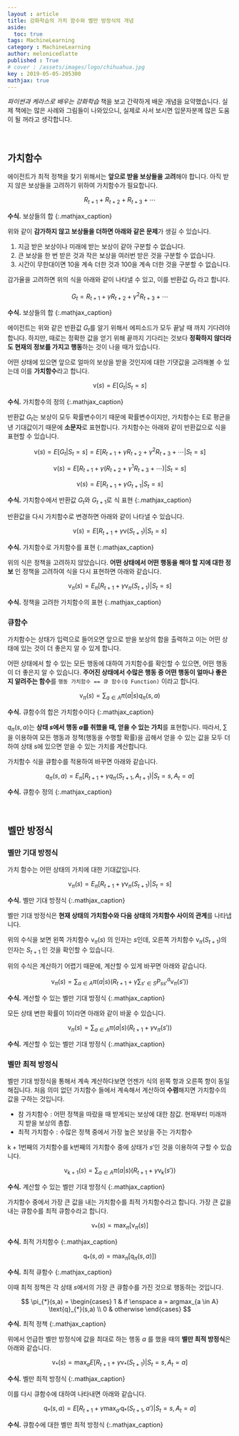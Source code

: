 ```yaml
---
layout : article
title: 강화학습의 가치 함수와 벨만 방정식의 개념
aside:
  toc: true
tags: MachineLearning
category : MachineLearning
author: melonicedlatte
published : True
# cover : /assets/images/logo/chihuahua.jpg
key : 2019-05-05-205300
mathjax: true 
---
```


*파이썬과 케라스로 배우는 강화학습* 책을 보고 간략하게 배운 개념을 요약했습니다. 실제 책에는 많은 사례와 그림들이 나와있으니, 실제로 사서 보시면 입문자분께 많은 도움이 될 꺼라고 생각합니다.

<br>

## 가치함수

에이전트가 최적 정책을 찾기 위해서는 **앞으로 받을 보상들을 고려**해야 합니다. 아직 받지 않은 보상들을 고려하기 위하여 가치함수가 필요합니다.

$$ R_{t+1} + R_{t+2} + R_{t+3} + \cdots$$

**수식.** 보상들의 합
{:.mathjax_caption}

위와 같이 **감가하지 않고 보상들을 더하면 아래와 같은 문제**가 생길 수 있습니다.

1. 지금 받은 보상이나 미래에 받는 보상이 같아 구분할 수 없습니다.
2. 큰 보상을 한 번 받은 것과 작은 보상을 여러번 받은 것을 구분할 수 없습니다.
3. 시간이 무한대이면 10을 계속 더한 것과 100을 계속 더한 것을 구분할 수 없습니다.

감가율을 고려하면 위의 식을 아래와 같이 나타낼 수 있고, 이를 반환값 $G_t$ 라고 합니다.

$$ G_t = R_{t+1} + \gamma R_{t+2} + \gamma^{2}R_{t+3} + \cdots$$

**수식.** 보상들의 합
{:.mathjax_caption}

에이전트는 위와 같은 반환값 $G_t$를 알기 위해서 에피소드가 모두 끝날 때 까지 기다려야 합니다. 하지만, 때로는 정확한 값을 얻기 위해 끝까지 기다리는 것보다 **정확하지 않더라도 현재의 정보를 가지고 행동**하는 것이 나을 때가 있습니다.

어떤 상태에 있으면 앞으로 얼마의 보상을 받을 것인지에 대한 기댓값을 고려해볼 수 있는데 이를 **가치함수**라고 합니다.

$$ \text{v}(s) = E[G_t|S_t = s] $$

**수식.** 가치함수의 정의
{:.mathjax_caption}

반환값 $G_t$는 보상이 모두 확률변수이기 때문에 확률변수이지만, 가치함수는 E로 평균을 낸 기대값이기 때문에 **소문자**로 표현합니다. 가치함수는 아래와 같이 반환값으로 식을 표현할 수 있습니다.

$$ \text{v}(s) = E[G_t|S_t = s] = E[R_{t+1} + \gamma R_{t+2} + \gamma^{2}R_{t+3}+\cdots|S_t = s]  $$

$$ \text{v}(s) = E[R_{t+1} + \gamma(R_{t+2} + \gamma^{1}R_{t+3}+\cdots)|S_t = s]  $$

$$ \text{v}(s) = E[R_{t+1} + \gamma G_{t+1}|S_t = s]  $$

**수식.** 가치함수에서 반환값 $G_t$와 $G_{t+1}$로 식 표현
{:.mathjax_caption}

반환값을 다시 가치함수로 변경하면 아래와 같이 나타낼 수 있습니다.

$$ \text{v}(s) = E[R_{t+1} + \gamma \text{v}(S_{t+1})|S_t = s]  $$

**수식.** 가치함수로 가치함수를 표현
{:.mathjax_caption}

위의 식은 정책을 고려하지 않았습니다. **어떤 상태에서 어떤 행동을 해야 할 지에 대한 정보** 인 정책을 고려하여 식을 다시 표현하면 아래와 같습니다.

$$ \text{v}_{\pi}(s) = E_{\pi}[R_{t+1} + \gamma \text{v}_{\pi}(S_{t+1})|S_t = s]  $$

**수식.** 정책을 고려한 가치함수의 표현
{:.mathjax_caption}

### 큐함수

가치함수는 상태가 입력으로 들어오면 앞으로 받을 보상의 합을 출력하고 이는 어떤 상태에 있는 것이 더 좋은지 알 수 있게 합니다.

어떤 상태에서 할 수 있는 모든 행동에 대하여 가치함수를 확인할 수 있으면, 어떤 행동이 더 좋은지 알 수 있습니다. **주어진 상태에서 수많은 행동 중 어떤 행동이 얼마나 좋은지 알려주는 함수**를 `행동 가치함수 == 큐 함수(Q Function)` 이라고 합니다.

$$ \text{v}_{\pi}(s) = \sum_{a \in A} \pi (a|s) q_{\pi}(s,a)  $$

**수식.** 큐함수의 합은 가치함수이다
{:.mathjax_caption}

$q_{\pi}(s,a)$는 **상태 $s$에서 행동 $a$를 취했을 때, 얻을 수 있는 가치**를 표현합니다. 따라서, $\sum$을 이용하여 모든 행동과 정책(행동을 수행할 확률)을 곱해서 얻을 수 있는 값을 모두 더하여 상태 s에 있으면 얻을 수 있는 가치를 계산합니다.

가치함수 식을 큐함수를 적용하여 바꾸면 아래와 같습니다.

$$ q_{\pi}(s,a) = E_{\pi}[R_{t+1} + \gamma q_{\pi}(S_{t+1}, A_{t+1})|S_t=s,A_t=a]$$

**수식.** 큐함수 정의
{:.mathjax_caption}

<br>

## 벨만 방정식

### 벨만 기대 방정식

가치 함수는 어떤 상태의 가치에 대한 기대값입니다. 

$$ \text{v}_{\pi}(s) = E_{\pi}[R_{t+1} + \gamma \text{v}_{\pi}(S_{t+1})|S_t = s] $$

**수식.** 벨만 기대 방정식
{:.mathjax_caption}

벨만 기대 방정식은 **현재 상태의 가치함수와 다음 상태의 가치함수 사이의 관계**를 나타냅니다. 

위의 수식을 보면 왼쪽 가치함수 $\text{v}_{\pi}(s)$ 의 인자는 $s$인데, 오른쪽 가치함수 $\text{v}_{\pi}(S_{t+1})$의 인자는 $S_{t+1}$ 인 것을 확인할 수 있습니다.

위의 수식은 계산하기 어렵기 때문에, 계산할 수 있게 바꾸면 아래와 같습니다. 

$$ \text{v}_{\pi}(s) = \sum_{a \in A} \pi(a|s)(R_{t+1} + \gamma \sum_{s' \in S} P^a_{ss'} \text{v}_{\pi}(s')) $$

**수식.** 계산할 수 있는 벨만 기대 방정식
{:.mathjax_caption}

모든 상태 변한 확률이 1이라면 아래와 같이 바꿀 수 있습니다.

$$ \text{v}_{\pi}(s) = \sum_{a \in A} \pi(a|s)(R_{t+1} + \gamma  \text{v}_{\pi}(s')) $$

**수식.** 계산할 수 있는 벨만 기대 방정식
{:.mathjax_caption}

### 벨만 최적 방정식

벨만 기대 방정식을 통해서 계속 계산하다보면 언젠가 식의 왼쪽 항과 오른쪽 항이 동일해집니다. 처음 의미 없던 가치함수 들에서 계속해서 계산하여 **수렴**해지면 가치함수의 값을 구하는 것입니다. 

- 참 가치함수 : 어떤 정책을 따랐을 때 받게되는 보상에 대한 참값. 현재부터 미래까지 받을 보상의 총합.
- 최적 가치함수 : 수많은 정책 중에서 가장 높은 보상을 주는 가치함수

$\text{k}+1$번째의 가치함수를 $\text{k}$번째의 가치함수 중에 상태가 $s'$인 것을 이용하여 구할 수 있습니다.

$$ \text{v}_{\text{k}+1}(s) = \sum_{a \in A} \pi(a|s)(R_{t+1} + \gamma  \text{v}_{\text{k}}(s')) $$

**수식.** 계산할 수 있는 벨만 기대 방정식
{:.mathjax_caption}

가치함수 중에서 가장 큰 값을 내는 가치함수를 최적 가치함수라고 합니다. 가장 큰 값을 내는 큐함수를 최적 큐함수라고 합니다. 

$$ \text{v}_{*}(s) = \max_{\pi} [\text{v}_{\pi} (s)] $$

**수식.** 최적 가치함수
{:.mathjax_caption}

$$ \text{q}_{*}(s,a) = \max_{\pi} [\text{q}_{\pi} (s,a)]) $$

**수식.** 최적 큐함수
{:.mathjax_caption}

이때 최적 정책은 각 상태 $s$에서의 가장 큰 큐함수를 가진 것으로 행동하는 것입니다.

$$
\pi_{*}(s,a) =
\begin{cases}
1  & if \enspace a = argmax_{a \in A} \text{q}_{*}(s,a) \\
0  & otherwise
\end{cases}
$$

**수식.** 최적 정책
{:.mathjax_caption}

위에서 언급한 벨만 방정식에 값을 최대로 하는 행동 $a$ 를 했을 때의 **벨만 최적 방정식**은 아래와 같습니다. 

$$ \text{v}_{*}(s) = \max_{a}E[R_{t+1} + \gamma \text{v}_{*}(S_{t+1})|S_t = s, A_t = a] $$

**수식.** 벨만 최적 방정식
{:.mathjax_caption}

이를 다시 큐함수에 대하여 나타내면 아래와 같습니다. 

$$ \text{q}_{*}(s,a) = E[R_{t+1} + \gamma \max_{a'}\text{q}_{*}(S_{t+1}, a')|S_t = s, A_t = a] $$

**수식.** 큐함수에 대한 벨만 최적 방정식
{:.mathjax_caption}